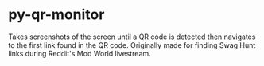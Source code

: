 # py-qr-monitor
Takes screenshots of the screen until a QR code is detected then navigates to the first link found in the QR code. Originally made for finding Swag Hunt links during Reddit's Mod World livestream.
